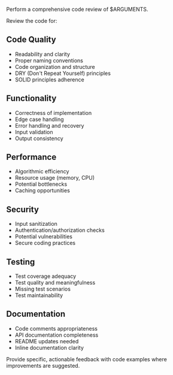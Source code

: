 Perform a comprehensive code review of $ARGUMENTS.

Review the code for:

## Code Quality
- Readability and clarity
- Proper naming conventions
- Code organization and structure
- DRY (Don't Repeat Yourself) principles
- SOLID principles adherence

## Functionality
- Correctness of implementation
- Edge case handling
- Error handling and recovery
- Input validation
- Output consistency

## Performance
- Algorithmic efficiency
- Resource usage (memory, CPU)
- Potential bottlenecks
- Caching opportunities

## Security
- Input sanitization
- Authentication/authorization checks
- Potential vulnerabilities
- Secure coding practices

## Testing
- Test coverage adequacy
- Test quality and meaningfulness
- Missing test scenarios
- Test maintainability

## Documentation
- Code comments appropriateness
- API documentation completeness
- README updates needed
- Inline documentation clarity

Provide specific, actionable feedback with code examples where improvements are suggested.